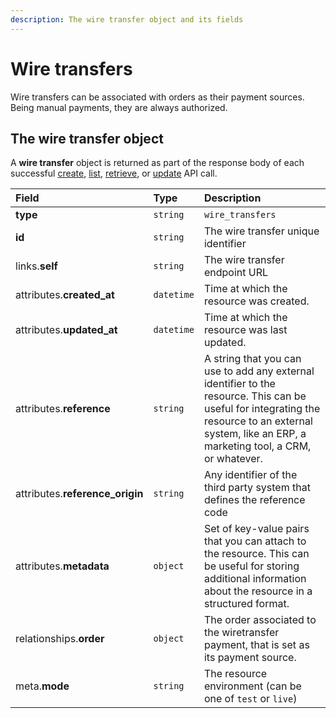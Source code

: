 ```yaml
---
description: The wire transfer object and its fields
---
```


# Wire transfers

Wire transfers can be associated with orders as their payment sources. Being manual payments, they are always authorized.

## The wire transfer object

A **wire transfer** object is returned as part of the response body of each successful [create](https://docs.commercelayer.io/api/resources/wire_transfers/create_wire_transfer), [list](https://docs.commercelayer.io/api/resources/wire_transfers/list_wire_transfers), [retrieve](https://docs.commercelayer.io/api/resources/wire_transfers/retrieve_wire_transfer), or [update](https://docs.commercelayer.io/api/resources/wire_transfers/update_wire_transfer) API call.

| Field | Type | Description |
| :--- | :--- | :--- |
| **type** | `string` | `wire_transfers` |
| **id** | `string` | The wire transfer unique identifier |
| links.**self** | `string` | The wire transfer endpoint URL |
| attributes.**created\_at** | `datetime` | Time at which the resource was created. |
| attributes.**updated\_at** | `datetime` | Time at which the resource was last updated. |
| attributes.**reference** | `string` | A string that you can use to add any external identifier to the resource. This can be useful for integrating the resource to an external system, like an ERP, a marketing tool, a CRM, or whatever. |
| attributes.**reference\_origin** | `string` | Any identifier of the third party system that defines the reference code |
| attributes.**metadata** | `object` | Set of key-value pairs that you can attach to the resource. This can be useful for storing additional information about the resource in a structured format. |
| relationships.**order** | `object` | The order associated to the wiretransfer payment, that is set as its payment source. |
| meta.**mode** | `string` | The resource environment \(can be one of `test` or `live`\) |

